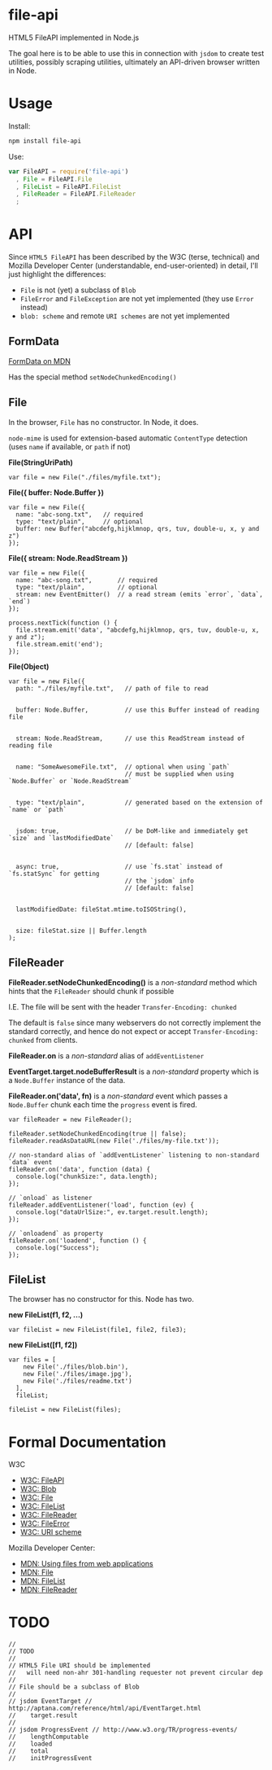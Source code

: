 file-api
========

HTML5 FileAPI implemented in Node.js

The goal here is to be able to use this in connection with `jsdom` to create test utilities,
possibly scraping utilities, ultimately an API-driven browser written in Node.

Usage
====

Install:

```bash
npm install file-api
```

Use:

```javascript
var FileAPI = require('file-api')
  , File = FileAPI.File
  , FileList = FileAPI.FileList
  , FileReader = FileAPI.FileReader
  ;
```

API
====

Since `HTML5 FileAPI` has been described by the W3C (terse, technical) and Mozilla Developer Center (understandable, end-user-oriented) in detail, I'll just highlight the differences:

  * `File` is not (yet) a subclass of `Blob`
  * `FileError` and `FileException` are not yet implemented (they use `Error` instead)
  * `blob: scheme` and remote `URI schemes` are not yet implemented

FormData
----

[FormData on MDN](https://developer.mozilla.org/en/XMLHttpRequest/FormData)

Has the special method `setNodeChunkedEncoding()`

File
----

In the browser, `File` has no constructor. In Node, it does.

`node-mime` is used for extension-based automatic `ContentType` detection (uses `name` if available, or `path` if not)

**File(StringUriPath)**

    var file = new File("./files/myfile.txt");

**File({ buffer: Node.Buffer })**

    var file = new File({ 
      name: "abc-song.txt",   // required
      type: "text/plain",     // optional
      buffer: new Buffer("abcdefg,hijklmnop, qrs, tuv, double-u, x, y and z")
    });

**File({ stream: Node.ReadStream })**

    var file = new File({
      name: "abc-song.txt",       // required
      type: "text/plain",         // optional
      stream: new EventEmitter()  // a read stream (emits `error`, `data`, `end`)
    });

    process.nextTick(function () {
      file.stream.emit('data', "abcdefg,hijklmnop, qrs, tuv, double-u, x, y and z");
      file.stream.emit('end');
    });

**File(Object)**

    var file = new File({
      path: "./files/myfile.txt",   // path of file to read


      buffer: Node.Buffer,          // use this Buffer instead of reading file


      stream: Node.ReadStream,      // use this ReadStream instead of reading file


      name: "SomeAwesomeFile.txt",  // optional when using `path`
                                    // must be supplied when using `Node.Buffer` or `Node.ReadStream`


      type: "text/plain",           // generated based on the extension of `name` or `path`


      jsdom: true,                  // be DoM-like and immediately get `size` and `lastModifiedDate`
                                    // [default: false]


      async: true,                  // use `fs.stat` instead of `fs.statSync` for getting 
                                    // the `jsdom` info
                                    // [default: false]


      lastModifiedDate: fileStat.mtime.toISOString(),


      size: fileStat.size || Buffer.length
    );


FileReader
----

**FileReader.setNodeChunkedEncoding()** is a *non-standard* method which hints that the `FileReader` should chunk if possible

I.E. The file will be sent with the header `Transfer-Encoding: chunked`

The default is `false` since many webservers do not correctly implement the standard correctly,
and hence do not expect or accept `Transfer-Encoding: chunked` from clients.

**FileReader.on** is a *non-standard* alias of `addEventListener`

**EventTarget.target.nodeBufferResult** is a *non-standard* property which is a `Node.Buffer` instance of the data.

**FileReader.on('data', fn)** is a *non-standard* event which passes a `Node.Buffer` chunk each time the `progress` event is fired.

    var fileReader = new FileReader();

    fileReader.setNodeChunkedEncoding(true || false);
    fileReader.readAsDataURL(new File('./files/my-file.txt'));

    // non-standard alias of `addEventListener` listening to non-standard `data` event
    fileReader.on('data', function (data) {
      console.log("chunkSize:", data.length);
    });

    // `onload` as listener
    fileReader.addEventListener('load', function (ev) {
      console.log("dataUrlSize:", ev.target.result.length);
    });

    // `onloadend` as property
    fileReader.on('loadend', function () {
      console.log("Success");
    });

FileList
----

The browser has no constructor for this. Node has two.

**new FileList(f1, f2, ...)**

    var fileList = new FileList(file1, file2, file3);

**new FileList([f1, f2])**

    var files = [
        new File('./files/blob.bin'),
        new File('./files/image.jpg'),
        new File('./files/readme.txt')
      ],
      fileList;

    fileList = new FileList(files);

Formal Documentation
====

W3C

  * [W3C: FileAPI](http://dev.w3.org/2006/webapi/FileAPI)
  * [W3C: Blob](http://dev.w3.org/2006/webapi/FileAPI/#dfn-Blob)
  * [W3C: File](http://dev.w3.org/2006/webapi/FileAPI/#dfn-file)
  * [W3C: FileList](http://dev.w3.org/2006/webapi/FileAPI/#dfn-filelist)
  * [W3C: FileReader](http://dev.w3.org/2006/webapi/FileAPI/#dfn-filereader)
  * [W3C: FileError](http://dev.w3.org/2006/webapi/FileAPI/#dfn-fileerror)
  * [W3C: URI scheme](http://dev.w3.org/2006/webapi/FileAPI/#url)

Mozilla Developer Center:

  * [MDN: Using files from web applications](https://developer.mozilla.org/en/using_files_from_web_applications)
  * [MDN: File](https://developer.mozilla.org/en/DOM/File)
  * [MDN: FileList](https://developer.mozilla.org/en/DOM/FileList)
  * [MDN: FileReader](https://developer.mozilla.org/en/DOM/FileReader)

TODO
====

    //
    // TODO
    //
    // HTML5 File URI should be implemented
    //   will need non-ahr 301-handling requester not prevent circular dep
    //
    // File should be a subclass of Blob
    //
    // jsdom EventTarget // http://aptana.com/reference/html/api/EventTarget.html
    //    target.result
    // 
    // jsdom ProgressEvent // http://www.w3.org/TR/progress-events/
    //    lengthComputable
    //    loaded
    //    total
    //    initProgressEvent
